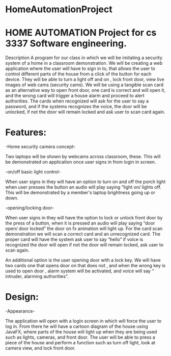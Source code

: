 
# HomeAutomationProject

# HOME AUTOMATION Project for cs 3337 Software engineering.


Description
A program for our class in which we will be imitating a security system of a home in a classroom demonstration. We will be creating a web application where the user will have to sign in to, that allows the user to control different parts of the house from a click of the button for each device. They will be able to turn a light off and on , lock front door, view live images of web cams (security cams). We will be using a tangible scan card as an alternative way to open front door, one card is correct and will open it, and the wrong card will trigger a house alarm and proceed to alert authorities. The cards when recognized will ask for the user to say a password, and if the systems recognizes the voice, the door will be unlocked, if not the door will remain locked and ask user to scan card again.





# Features:


-Home security camera concept-

Two laptops will be shown by webcams across classroom, these. This will be demonstrated on application once user signs in from login in screen.

-on/off basic light control-

When user signs in they will have an option to turn on and off the porch light when user presses the button an audio will play saying “light on/ lights off. This will be demonstrated by a member's laptop brightness going up or down.

-opening/locking door-

When user signs in they will have the option to lock or unlock front door by the press of a button, when it is pressed an audio will play saying “door open/ door locked” the door on fx animation will light up.  For the card scan demonstration we will scan a correct card and an unrecognized card. The proper card will have the system ask user to say “hello” if voice is recognized the door will open if not the door will remain locked, ask user to scan again.

An additional option is the user opening door with a lock key. We will have two cards one that opens door on that does not , and when the wrong key is used to open door , alarm system will be activated, and voice will say “ intruder, alarming authorities”.

# Design:   

-Appearance-

The application will open with a login screen in which will force the user to log in. From there he will have a cartoon diagram of the house using JavaFX, where parts of the house will light up when they are being used such as lights, cameras, and front door. The user will be able to press a piece of the house and perform a function such as turn off light, look at camera view, and lock front door.
